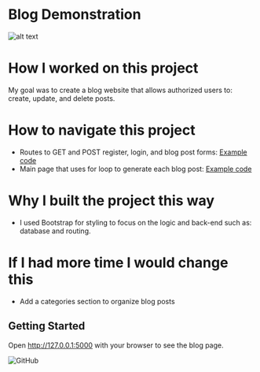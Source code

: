# Blog Demonstration
![alt text](https://media.giphy.com/media/kD63dZQidgln2XncsU/giphy.gif)

[//]: # (<iframe src="https://giphy.com/embed/kD63dZQidgln2XncsU" width="480" height="272" frameBorder="0" class="giphy-embed" allowFullScreen></iframe><p><a href="https://giphy.com/gifs/kD63dZQidgln2XncsU">via GIPHY</a></p>)

# How I worked on this project
My goal was to create a blog website that allows authorized users to: create, update, and delete posts.

# How to navigate this project
- Routes to GET and POST register, login, and blog post forms: [Example code](https://github.com/Renkai7/Python_Bootcamp/blob/main/Section_69-Blog-Add_Users/main.py)
- Main page that uses for loop to generate each blog post: [Example code](https://github.com/Renkai7/Python_Bootcamp/blob/main/Section_69-Blog-Add_Users/templates/index.html)

# Why I built the project this way
- I used Bootstrap for styling to focus on the logic and back-end such as: database and routing.

# If I had more time I would change this
- Add a categories section to organize blog posts 

## Getting Started
Open http://127.0.0.1:5000 with your browser to see the blog page.

![GitHub](https://img.shields.io/badge/license-MIT-green)
